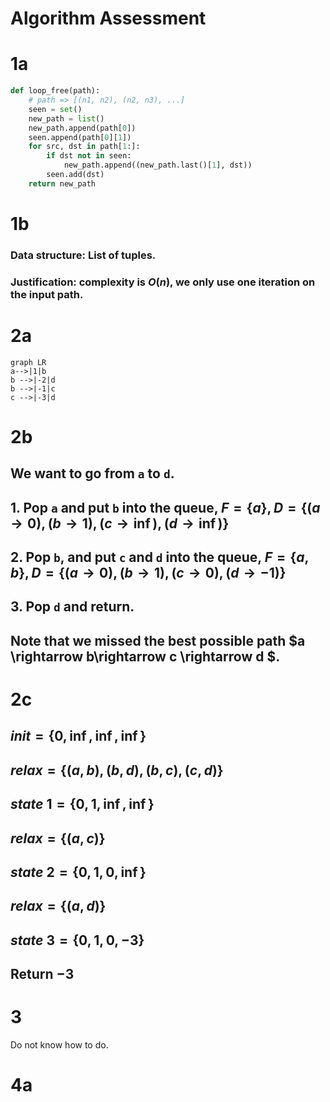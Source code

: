 # Algorithm Assessment



# 1a

```python
def loop_free(path):
    # path => [(n1, n2), (n2, n3), ...]
    seen = set()
    new_path = list()
    new_path.append(path[0])
    seen.append(path[0][1])
    for src, dst in path[1:]:
        if dst not in seen:
        	new_path.append((new_path.last()[1], dst))
        seen.add(dst)
    return new_path
```

# 1b

### Data structure: List of tuples.

###  Justification: complexity is $O(n)$, we only use one iteration on the input path.

# 2a

```mermaid
graph LR
a-->|1|b
b -->|-2|d
b -->|-1|c
c -->|-3|d
```

# 2b

## We want to go from `a` to `d`.

## 1. Pop `a` and put `b` into the queue, $F = \{a\}, D = \{(a\rightarrow0), (b\rightarrow1), (c\rightarrow \inf), (d\rightarrow \inf)\}$

## 2. Pop `b`, and put `c` and `d` into the queue, $F = \{a, b\}, D = \{(a\rightarrow0), (b\rightarrow1), (c\rightarrow 0), (d\rightarrow -1)\}$

## 3. Pop `d` and return.

## Note that we missed the best possible path $a \rightarrow b\rightarrow c \rightarrow d $.

# 2c

## $init = \{0, \inf, \inf, \inf\}$

## $relax=\{(a,b), (b,d), (b,c), (c,d)\}$

## $state\ 1 = \{0, 1, \inf, \inf\}$

## $relax=\{(a,c)\}$

## $state\ 2 = \{0, 1, 0, \inf\}$

## $relax=\{(a,d)\}$

## $state\ 3 = \{0, 1, 0, -3\}$

## Return $-3$

# 3

Do not know how to do.

# 4a